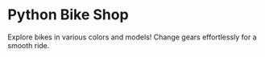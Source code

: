 <h1>Python Bike Shop</h1>
Explore bikes in various colors and models! Change gears effortlessly for a smooth ride. 
